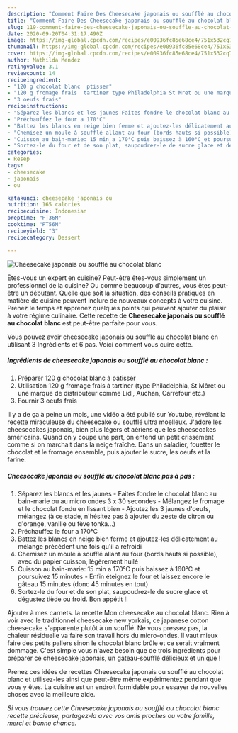 ```yaml
---
description: "Comment Faire Des Cheesecake japonais ou soufflé au chocolat blanc"
title: "Comment Faire Des Cheesecake japonais ou soufflé au chocolat blanc"
slug: 119-comment-faire-des-cheesecake-japonais-ou-souffle-au-chocolat-blanc
date: 2020-09-20T04:31:17.490Z
image: https://img-global.cpcdn.com/recipes/e00936fc85e68ce4/751x532cq70/cheesecake-japonais-ou-souffle-au-chocolat-blanc-photo-principale-de-la-recette.jpg
thumbnail: https://img-global.cpcdn.com/recipes/e00936fc85e68ce4/751x532cq70/cheesecake-japonais-ou-souffle-au-chocolat-blanc-photo-principale-de-la-recette.jpg
cover: https://img-global.cpcdn.com/recipes/e00936fc85e68ce4/751x532cq70/cheesecake-japonais-ou-souffle-au-chocolat-blanc-photo-principale-de-la-recette.jpg
author: Mathilda Mendez
ratingvalue: 3.1
reviewcount: 14
recipeingredient:
- "120 g chocolat blanc  ptisser"
- "120 g fromage frais  tartiner type Philadelphia St Mret ou une marque de distributeur comme Lidl Auchan Carrefour etc"
- "3 oeufs frais"
recipeinstructions:
- "Séparez les blancs et les jaunes Faites fondre le chocolat blanc au bain-marie ou au micro ondes 3 x 30 secondes Mélangez le fromage et le chocolat fondu en lissant bien Ajoutez les 3 jaunes d&#39;oeufs, mélangez (à ce stade, n&#39;hésitez pas à ajouter du zeste de citron ou d&#39;orange, vanille ou fève tonka...)"
- "Préchauffez le four a 170°C"
- "Battez les blancs en neige bien ferme et ajoutez-les délicatement au mélange précédent une fois qu&#39;il a refroidi"
- "Chemisez un moule à soufflé allant au four (bords hauts si possible), avec du papier cuisson, légèrement huilé"
- "Cuisson au bain-marie: 15 min a 170°C puis baissez à 160°C et poursuivez 15 minutes Enfin éteignez le four et laissez encore le gâteau 15 minutes (donc 45 minutes en tout)"
- "Sortez-le du four et de son plat, saupoudrez-le de sucre glace et dégustez tiède ou froid. Bon appétit !!"
categories:
- Resep
tags:
- cheesecake
- japonais
- ou

katakunci: cheesecake japonais ou 
nutrition: 165 calories
recipecuisine: Indonesian
preptime: "PT36M"
cooktime: "PT56M"
recipeyield: "3"
recipecategory: Dessert

---
```



![Cheesecake japonais ou soufflé au chocolat blanc](https://img-global.cpcdn.com/recipes/e00936fc85e68ce4/751x532cq70/cheesecake-japonais-ou-souffle-au-chocolat-blanc-photo-principale-de-la-recette.jpg)

Êtes-vous un expert en cuisine? Peut-être êtes-vous simplement un professionnel de la cuisine? Ou comme beaucoup d'autres, vous êtes peut-être un débutant. Quelle que soit la situation, des conseils pratiques en matière de cuisine peuvent inclure de nouveaux concepts à votre cuisine. Prenez le temps et apprenez quelques points qui peuvent ajouter du plaisir à votre régime culinaire. Cette recette de <strong> Cheesecake japonais ou soufflé au chocolat blanc </strong> est peut-être parfaite pour vous.

<!--inarticleads1-->

Vous pouvez avoir cheesecake japonais ou soufflé au chocolat blanc en utilisant 3 Ingrédients et 6 pas. Voici comment vous cuire cette.

##### Ingrédients de cheesecake japonais ou soufflé au chocolat blanc :

1. Préparer 120 g chocolat blanc à pâtisser
1. Utilisation 120 g fromage frais à tartiner (type Philadelphia, St Môret ou une marque de distributeur comme Lidl, Auchan, Carrefour etc.)
1. Fournir 3 oeufs frais


Il y a de ça à peine un mois, une vidéo a été publié sur Youtube, révélant la recette miraculeuse du cheesecake ou soufflé ultra moelleux. J&#39;adore les cheesecakes japonais, bien plus légers et aériens que les cheesecakes américains. Quand on y coupe une part, on entend un petit crissement comme si on marchait dans la neige fraîche. Dans un saladier, fouetter le chocolat et le fromage ensemble, puis ajouter le sucre, les oeufs et la farine. 

<!--inarticleads2-->

##### Cheesecake japonais ou soufflé au chocolat blanc pas à pas :

1. Séparez les blancs et les jaunes - Faites fondre le chocolat blanc au bain-marie ou au micro ondes 3 x 30 secondes - Mélangez le fromage et le chocolat fondu en lissant bien - Ajoutez les 3 jaunes d&#39;oeufs, mélangez (à ce stade, n&#39;hésitez pas à ajouter du zeste de citron ou d&#39;orange, vanille ou fève tonka...)
1. Préchauffez le four a 170°C
1. Battez les blancs en neige bien ferme et ajoutez-les délicatement au mélange précédent une fois qu&#39;il a refroidi
1. Chemisez un moule à soufflé allant au four (bords hauts si possible), avec du papier cuisson, légèrement huilé
1. Cuisson au bain-marie: 15 min a 170°C puis baissez à 160°C et poursuivez 15 minutes - Enfin éteignez le four et laissez encore le gâteau 15 minutes (donc 45 minutes en tout)
1. Sortez-le du four et de son plat, saupoudrez-le de sucre glace et dégustez tiède ou froid. Bon appétit !!


Ajouter à mes carnets. la recette Mon cheesecake au chocolat blanc. Rien à voir avec le traditionnel cheesecake new yorkais, ce japanese cotton cheesecake s&#39;apparente plutôt à un soufflé. Ne vous pressez pas, la chaleur résiduelle va faire son travail hors du micro-ondes. Il vaut mieux faire des petits paliers sinon le chocolat blanc brûle et ce serait vraiment dommage. C&#39;est simple vous n&#39;avez besoin que de trois ingrédients pour préparer ce cheesecake japonais, un gâteau-soufflé délicieux et unique ! 

<!--inarticleads1-->

<p>
Prenez ces idées de recettes Cheesecake japonais ou soufflé au chocolat blanc et utilisez-les ainsi que peut-être même expérimentez pendant que vous y êtes. La cuisine est un endroit formidable pour essayer de nouvelles choses avec la meilleure aide.
</p>

<p>
<i>Si vous trouvez cette Cheesecake japonais ou soufflé au chocolat blanc recette précieuse, partagez-la avec vos amis proches ou votre famille, merci et bonne chance.</i>
</p>
